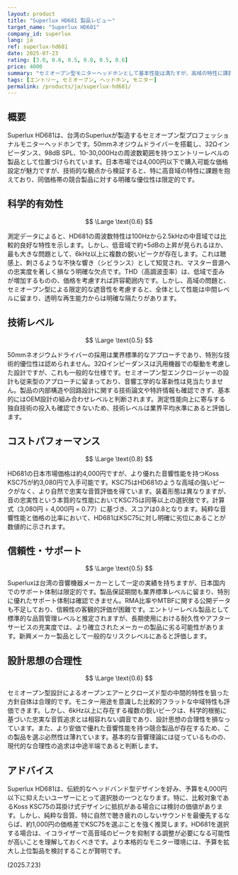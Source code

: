 ```yaml
---
layout: product
title: "Superlux HD681 製品レビュー"
target_name: "Superlux HD681"
company_id: superlux
lang: ja
ref: superlux-hd681
date: 2025-07-23
rating: [3.0, 0.6, 0.5, 0.8, 0.5, 0.6]
price: 4000
summary: "セミオープン型モニターヘッドホンとして基本性能は満たすが、高域の特性に課題があり、競合製品と比較した優位性に欠ける製品"
tags: [エントリー, セミオープン, ヘッドホン, モニター]
permalink: /products/ja/superlux-hd681/
---
```

## 概要

Superlux HD681は、台湾のSuperluxが製造するセミオープン型プロフェッショナルモニターヘッドホンです。50mmネオジウムドライバーを搭載し、32Ωインピーダンス、98dB SPL、10-30,000Hzの周波数範囲を持つエントリーレベルの製品として位置づけられています。日本市場では4,000円以下で購入可能な価格設定が魅力ですが、技術的な観点から検証すると、特に高音域の特性に課題を抱えており、同価格帯の競合製品に対する明確な優位性は限定的です。

## 科学的有効性

$$ \Large \text{0.6} $$

測定データによると、HD681の周波数特性は100Hzから2.5kHzの中音域では比較的良好な特性を示します。しかし、低音域で約+5dBの上昇が見られるほか、最も大きな問題として、6kHz以上に複数の鋭いピークが存在します。これは聴感上、刺さるような不快な響き（シビランス）として知覚され、マスター音源への忠実度を著しく損なう明確な欠点です。THD（高調波歪率）は、低域で歪みが増加するものの、価格を考慮すれば許容範囲内です。しかし、高域の問題と、セミオープン型による限定的な遮音性を考慮すると、全体として性能は中間レベルに留まり、透明な再生能力からは明確な隔たりがあります。

## 技術レベル

$$ \Large \text{0.5} $$

50mmネオジウムドライバーの採用は業界標準的なアプローチであり、特別な技術的優位性は認められません。32Ωインピーダンスは汎用機器での駆動を考慮した設計ですが、これも一般的な仕様です。セミオープン型エンクロージャーの設計も従来型のアプローチに留まっており、音響工学的な革新性は見当たりません。製品の内部構造や回路設計に関する技術論文や特許情報も確認できず、基本的にはOEM設計の組み合わせレベルと判断されます。測定性能向上に寄与する独自技術の投入も確認できないため、技術レベルは業界平均水準にあると評価します。

## コストパフォーマンス

$$ \Large \text{0.8} $$

HD681の日本市場価格は約4,000円ですが、より優れた音響性能を持つKoss KSC75が約3,080円で入手可能です。KSC75はHD681のような高域の強いピークがなく、より自然で忠実な音質評価を得ています。装着形態は異なりますが、音の忠実性という本質的な性能においてKSC75は同等以上の選択肢です。計算式（3,080円 ÷ 4,000円 = 0.77）に基づき、スコアは0.8となります。純粋な音響性能と価格の比率において、HD681はKSC75に対し明確に劣位にあることが数値的に示されます。

## 信頼性・サポート

$$ \Large \text{0.5} $$

Superluxは台湾の音響機器メーカーとして一定の実績を持ちますが、日本国内でのサポート体制は限定的です。製品保証期間も業界標準レベルに留まり、特別に優れたサポート体制は確認できません。RMA比率やMTBFに関する公開データも不足しており、信頼性の客観的評価が困難です。エントリーレベル製品として標準的な品質管理レベルと推定されますが、長期使用における耐久性やアフターサービスの充実度では、より確立されたメーカーの製品に劣る可能性があります。新興メーカー製品として一般的なリスクレベルにあると評価します。

## 設計思想の合理性

$$ \Large \text{0.6} $$

セミオープン型設計によるオープンエアーとクローズド型の中間的特性を狙った方針自体は合理的です。モニター用途を意識した比較的フラットな中域特性も評価できます。しかし、6kHz以上に存在する複数の鋭いピークは、科学的根拠に基づいた忠実な音質追求とは相容れない調音であり、設計思想の合理性を損なっています。また、より安価で優れた音響性能を持つ競合製品が存在するため、この製品を選ぶ必然性は薄れています。基本的な音響理論には従っているものの、現代的な合理性の追求は中途半端であると判断します。

## アドバイス

Superlux HD681は、伝統的なヘッドバンド型デザインを好み、予算を4,000円以下に抑えたいユーザーにとって選択肢の一つとなります。特に、比較対象であるKoss KSC75の耳掛け式デザインに抵抗がある場合には検討の価値があります。しかし、純粋な音質、特に自然で聴き疲れのしないサウンドを最優先するならば、約1,000円の価格差でKSC75を選ぶことを強く推奨します。HD681を選択する場合は、イコライザーで高音域のピークを抑制する調整が必要になる可能性が高いことを理解しておくべきです。より本格的なモニター環境には、予算を拡大し上位製品を検討することが賢明です。

(2025.7.23)
